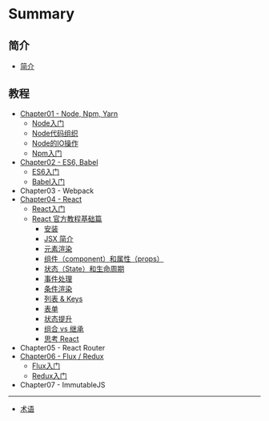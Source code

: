 # Summary

## 简介
* [简介](README.md)

## 教程
* [Chapter01 - Node, Npm, Yarn](chapter01/README.md)
    * [Node入门](chapter01/node/Node入门.md)
    * [Node代码组织](chapter01/node/Node代码组织.md)
    * [Node的IO操作](chapter01/node/Node的IO操作.md)
    * [Npm入门](chapter01/npm/Npm入门.md)
* [Chapter02 - ES6, Babel](chapter02/README.md)
    * [ES6入门](chapter02/es6/ES6入门.md)
    * [Babel入门](chapter02/babel/Babel入门.md)
* Chapter03 - Webpack
* [Chapter04 - React](chapter04/README.md)
    * [React入门](chapter04/react/React入门.md)
    * [React 官方教程基础篇](chapter04/react/react-basic-lessons.md)
        * [安装](chapter04/react/basic/01.installation.md)
        * [JSX 简介](chapter04/react/basic/02.introducing-jsx.md)
        * [元素渲染](chapter04/react/basic/03.rendering-elements.md)
        * [组件（component）和属性（props）](chapter04/react/basic/04.components-and-props.md)
        * [状态（State）和生命周期](chapter04/react/basic/05.state-and-lifecycle.md)
        * [事件处理](chapter04/react/basic/06.handling-events.md)
        * [条件渲染](chapter04/react/basic/07.conditional-rendering.md)
        * [列表 & Keys](chapter04/react/basic/08.lists-and-keys.md)
        * [表单](chapter04/react/basic/09.forms.md)
        * [状态提升](chapter04/react/basic/10.lifting-state-up.md)
        * [组合 vs 继承](chapter04/react/basic/11.composition-vs-inheritance.md)
        * [思考 React](chapter04/react/basic/12.thinking-in-react.md)
* Chapter05 - React Router
* [Chapter06 - Flux / Redux](chapter06/README.md)
    * [Flux入门](chapter06/flux/Flux入门.md)
    * [Redux入门](chapter06/redux/Redux入门.md)
* Chapter07 - ImmutableJS

-----
* [术语](GLOSSARY.md)

